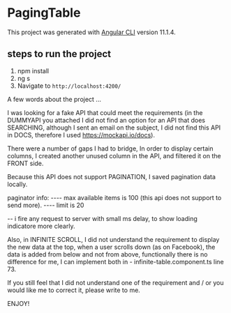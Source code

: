 # PagingTable

This project was generated with [Angular CLI](https://github.com/angular/angular-cli) version 11.1.4.

## steps to run the project

1. npm install
2. ng s
3. Navigate to `http://localhost:4200/`




A few words about the project ...

I was looking for a fake API that could meet the requirements (in the DUMMYAPI you attached I did not find an option for an API that does SEARCHING,
although I sent an email on the subject, I did not find this API in DOCS, therefore I used https://mockapi.io/docs).

There were a number of gaps I had to bridge,
In order to display certain columns, I created another unused column in the API, and filtered it on the FRONT side.

Because this API does not support PAGINATION, I saved pagination data locally.

paginator info:
---- max available items is 100 (this api does not support to send more).
---- limit is 20

 -- i fire any request to server with small ms delay, to show loading indicatore more clearly.

Also, in INFINITE SCROLL, I did not understand the requirement to display the new data at the top, when a user scrolls down (as on Facebook), 
the data is added from below and not from above, functionally there is no difference for me, I can implement both in - infinite-table.component.ts line 73.

If you still feel that I did not understand one of the requirement and / or you would like me to correct it, please write to me.



ENJOY!
